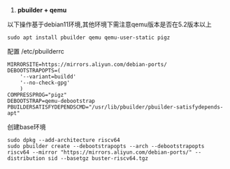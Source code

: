 1. **pbuilder + qemu**

以下操作基于debian11环境,其他环境下需注意qemu版本是否在5.2版本以上

```plain
sudo apt install pbuilder qemu qemu-user-static pigz
```

配置 /etc/pbuilderrc

```plain
MIRRORSITE=https://mirrors.aliyun.com/debian-ports/
DEBOOTSTRAPOPTS=(
    '--variant=buildd'
    '--no-check-gpg'
    )
COMPRESSPROG="pigz"
DEBOOTSTRAP=qemu-debootstrap
PBUILDERSATISFYDEPENDSCMD="/usr/lib/pbuilder/pbuilder-satisfydepends-apt"
```

创建base环境

```plain
sudo dpkg --add-architecture riscv64 
sudo pbuilder create --debootstrapopts --arch --debootstrapopts riscv64 --mirror "https://mirrors.aliyun.com/debian-ports/" --distribution sid --basetgz buster-riscv64.tgz 
```



